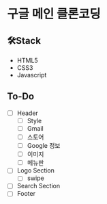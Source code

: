 # 구글 메인 클론코딩

## 🛠️Stack

- HTML5
- CSS3
- Javascript

## To-Do

- [ ] Header
  - [ ] Style
  - [ ] Gmail
  - [ ] 스토어
  - [ ] Google 정보
  - [ ] 이미지
  - [ ] 메뉴판
- [ ] Logo Section
  - [ ] swipe
- [ ] Search Section
- [ ] Footer
